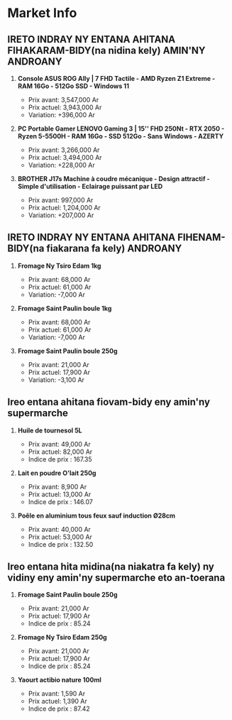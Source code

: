 # Market Info

## IRETO INDRAY NY ENTANA AHITANA FIHAKARAM-BIDY(na nidina kely) AMIN'NY ANDROANY

1. **Console ASUS ROG Ally | 7 FHD Tactile - AMD Ryzen Z1 Extreme - RAM 16Go - 512Go SSD - Windows 11**
   - Prix avant: 3,547,000 Ar
   - Prix actuel: 3,943,000 Ar
   - Variation: +396,000 Ar

2. **PC Portable Gamer LENOVO Gaming 3 | 15'' FHD 250Nt - RTX 2050 - Ryzen 5-5500H - RAM 16Go - SSD 512Go - Sans Windows - AZERTY**
   - Prix avant: 3,266,000 Ar
   - Prix actuel: 3,494,000 Ar
   - Variation: +228,000 Ar

3. **BROTHER J17s Machine à coudre mécanique - Design attractif - Simple d'utilisation - Eclairage puissant par LED**
   - Prix avant: 997,000 Ar
   - Prix actuel: 1,204,000 Ar
   - Variation: +207,000 Ar

## IRETO INDRAY NY ENTANA AHITANA FIHENAM-BIDY(na fiakarana fa kely) ANDROANY

1. **Fromage Ny Tsiro Edam 1kg**
   - Prix avant: 68,000 Ar
   - Prix actuel: 61,000 Ar
   - Variation: -7,000 Ar

2. **Fromage Saint Paulin boule 1kg**
   - Prix avant: 68,000 Ar
   - Prix actuel: 61,000 Ar
   - Variation: -7,000 Ar

3. **Fromage Saint Paulin boule 250g**
   - Prix avant: 21,000 Ar
   - Prix actuel: 17,900 Ar
   - Variation: -3,100 Ar

## Ireo entana ahitana fiovam-bidy eny amin'ny supermarche

1. **Huile de tournesol 5L**
   - Prix avant: 49,000 Ar
   - Prix actuel: 82,000 Ar
   - Indice de prix : 167.35

2. **Lait en poudre O'lait 250g**
   - Prix avant: 8,900 Ar
   - Prix actuel: 13,000 Ar
   - Indice de prix : 146.07

3. **Poêle en aluminium tous feux sauf induction Ø28cm**
   - Prix avant: 40,000 Ar
   - Prix actuel: 53,000 Ar
   - Indice de prix : 132.50

## Ireo entana hita midina(na niakatra fa kely) ny vidiny eny amin'ny supermarche eto an-toerana

1. **Fromage Saint Paulin boule 250g**
   - Prix avant: 21,000 Ar
   - Prix actuel: 17,900 Ar
   - Indice de prix : 85.24

2. **Fromage Ny Tsiro Edam 250g**
   - Prix avant: 21,000 Ar
   - Prix actuel: 17,900 Ar
   - Indice de prix : 85.24

3. **Yaourt actibio nature 100ml**
   - Prix avant: 1,590 Ar
   - Prix actuel: 1,390 Ar
   - Indice de prix : 87.42

